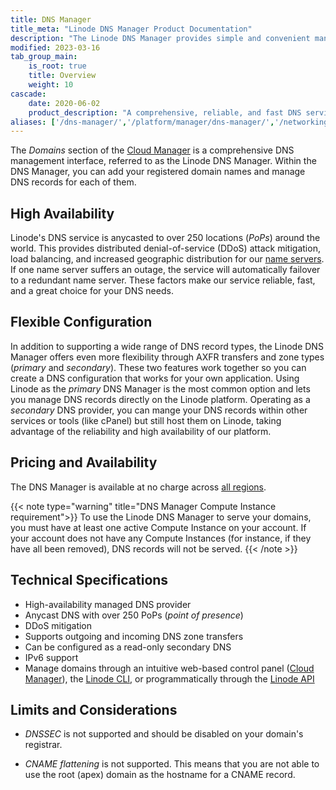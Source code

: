 ```yaml
---
title: DNS Manager
title_meta: "Linode DNS Manager Product Documentation"
description: "The Linode DNS Manager provides simple and convenient management for all your high availability DNS records. You can import DNS zones with ease and Cloudflare DDoS mitigation is built-in."
modified: 2023-03-16
tab_group_main:
    is_root: true
    title: Overview
    weight: 10
cascade:
    date: 2020-06-02
    product_description: "A comprehensive, reliable, and fast DNS service, providing easy domain management to Linode customers at no charge."
aliases: ['/dns-manager/','/platform/manager/dns-manager/','/networking/dns/dns-manager/','/platform/manager/dns-manager-new-manager/','/networking/dns/dns-manager-overview/','/platform/manager/dns-manager-classic-manager/','/guides/dns-manager/']
---
```


The *Domains* section of the [Cloud Manager](https://cloud.linode.com/domains) is a comprehensive DNS management interface, referred to as the Linode DNS Manager. Within the DNS Manager, you can add your registered domain names and manage DNS records for each of them.

## High Availability

Linode's DNS service is anycasted to over 250 locations (*PoPs*) around the world. This provides distributed denial-of-service (DDoS) attack mitigation, load balancing, and increased geographic distribution for our [name servers](/docs/guides/dns-overview/#name-servers). If one name server suffers an outage, the service will automatically failover to a redundant name server. These factors make our service reliable, fast, and a great choice for your DNS needs.

## Flexible Configuration

In addition to supporting a wide range of DNS record types, the Linode DNS Manager offers even more flexibility through AXFR transfers and zone types (*primary* and *secondary*). These two features work together so you can create a DNS configuration that works for your own application. Using Linode as the *primary* DNS Manager is the most common option and lets you manage DNS records directly on the Linode platform. Operating as a *secondary* DNS provider, you can mange your DNS records within other services or tools (like cPanel) but still host them on Linode, taking advantage of the reliability and high availability of our platform.

## Pricing and Availability

The DNS Manager is available at no charge across [all regions](https://www.linode.com/global-infrastructure/).

{{< note type="warning" title="DNS Manager Compute Instance requirement">}}
To use the Linode DNS Manager to serve your domains, you must have at least one active Compute Instance on your account. If your account does not have any Compute Instances (for instance, if they have all been removed), DNS records will not be served.
{{< /note >}}

## Technical Specifications

- High-availability managed DNS provider
- Anycast DNS with over 250 PoPs (*point of presence*)
- DDoS mitigation
- Supports outgoing and incoming DNS zone transfers
- Can be configured as a read-only secondary DNS
- IPv6 support
- Manage domains through an intuitive web-based control panel ([Cloud Manager](https://cloud.linode.com/)), the [Linode CLI](https://www.linode.com/products/cli/), or programmatically through the [Linode API](https://www.linode.com/products/linode-api/)

## Limits and Considerations

- *DNSSEC* is not supported and should be disabled on your domain's registrar.

- *CNAME flattening* is not supported. This means that you are not able to use the root (apex) domain as the hostname for a CNAME record.
